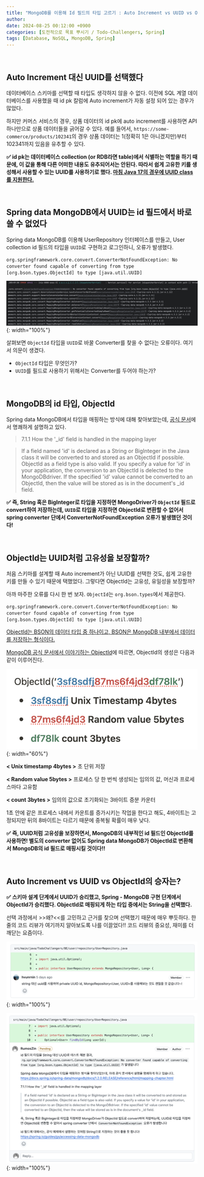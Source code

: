 ```yaml
---
title: "MongoDB를 이용해 Id 필드의 타입 고르기 : Auto Increment vs UUID vs ObjectId"
author:
date: 2024-08-25 00:12:00 +0900
categories: [도전적으로 목표 뿌시기 / Todo-Challengers, Spring]
tags: [Database, NoSQL, MongoDB, Spring]
---
```


<br>

## **Auto Increment 대신 UUID를 선택했다**

데이터베이스 스키마를 선택할 때 타입도 생각하지 않을 수 없다. 이전에 SQL 계열 데이터베이스를 사용했을 때 id pk 칼럼에 Auto increment가 자동 설정 되어 있는 경우가 많았다.

하지만 커머스 서비스의 경우, 상품 데이터의 id pk에 auto increment를 사용하면 API 하나만으로 상품 데이터들을 긁어갈 수 있다. 예를 들어서, `https://some-commerce/products/102341`의 경우 상품 데이터는 1(정확히 1은 아니겠지만)부터 102341까지 있음을 유추할 수 있다.

**✅ id pk는 데이터베이스 collection (or RDB라면 table)에서 식별하는 역할을 하기 때문에, 이 값을 통해 다른 어떠한 내용도 유추되어서는 안된다. 따라서 쉽게 고유한 키를 생성해서 사용할 수 있는 UUID를 사용하기로 했다. [마침 Java 17의 경우에 UUID class를 지원한다.](https://docs.oracle.com/en/java/javase/17/docs/api/java.base/java/util/UUID.html)**

<br>

## **Spring data MongoDB에서 UUID는 id 필드에서 바로 쓸 수 없었다**

Spring data MongoDB를 이용해 UserRepository 인터페이스를 만들고, User collection id 필드의 타입을 `UUID`로 구현하고 로그인하니, 오류가 발생했다.

`org.springframework.core.convert.ConverterNotFoundException: No converter found capable of converting from type [org.bson.types.ObjectId] to type [java.util.UUID]`

![Untitled](/assets/img/240826-1.png){: width="100%"}

살펴보면 `ObjectId` 타입을 `UUID`로 바꿀 Converter를 찾을 수 없다는 오류이다. 여기서 의문이 생겼다.

- `ObjectId` 타입은 무엇인가?
- `UUID`를 필드로 사용하기 위해서는 Converter를 두어야 하는가?

<br>

## **MongoDB의 id 타입, ObjectId**

Spring data MongoDB에서 타입을 매핑하는 방식에 대해 찾아보았는데, [공식 문서](https://docs.spring.io/spring-data/mongodb/docs/1.2.0.RELEASE/reference/html/mapping-chapter.html)에서 명쾌하게 설명하고 있다.

> 7.1.1 How the '\_id' field is handled in the mapping layer

> If a field named 'id' is declared as a String or BigInteger in the Java class it will be converted to and stored as an ObjectId if possible. ObjectId as a field type is also valid. If you specify a value for 'id' in your application, the conversion to an ObjectId is delected to the MongoDBdriver. If the specified 'id' value cannot be converted to an ObjectId, then the value will be stored as is in the document's \_id field.

**✅ 즉, String 혹은 BigInteger로 타입을 지정하면 MongoDriver가 `ObjectId` 필드로 convert하여 저장하는데, `UUID`로 타입을 지정하면 ObjectId로 변환할 수 없어서 spring converter 단에서 ConverterNotFoundException 오류가 발생했던 것이다!**

<br>

## **ObjectId는 UUID처럼 고유성을 보장할까?**

처음 스키마를 설계할 때 Auto increment가 아닌 UUID를 선택한 것도, 쉽게 고유한 키를 만들 수 있기 때문에 택했었다. 그렇다면 ObjectId는 고유성, 유일성을 보장할까?

아까 마주한 오류를 다시 한 번 보자. `ObjectId`는 `org.bson.types`에서 제공한다.

`org.springframework.core.convert.ConverterNotFoundException: No converter found capable of converting from type [org.bson.types.ObjectId] to type [java.util.UUID]`

[ObjectId는 BSON의 데이터 타입 중 하나이고, BSON은 MongoDB 내부에서 데이터를 저장하는 형식이다.](https://www.mongodb.com/ko-kr/docs/manual/reference/bson-types/)

[MongoDB 공식 문서에서 이야기하는 ObjectId](https://www.mongodb.com/ko-kr/docs/manual/reference/bson-types/#std-label-objectid)에 따르면, ObjectId의 생성은 다음과 같이 이루어진다.

![Untitled](/assets/img/240826-2.png){: width="60%"}

**< Unix timestamp 4bytes >** 초 단위 저장

**< Random value 5bytes >** 프로세스 당 한 번씩 생성되는 임의의 값, 머신과 프로세스마다 고유함

**< count 3bytes >** 임의의 값으로 초기화되는 3바이트 증분 카운터

1초 안에 같은 프로세스 내에서 카운트를 증가시키는 작업을 한다고 해도, 4바이트는 고정되지만 뒤의 8바이트는 다르기 때문에 중복될 확률이 매우 낮다.

**✅ 즉, UUID처럼 고유성을 보장하면서, MongoDB의 내부적인 id 필드인 ObjectId를 사용하면! 별도의 converter 없어도 Spring data MongoDB가 ObjectId로 변환해서 MongoDB의 id 필드로 매핑시킬 것이다!!**

<br>

## **Auto Increment vs UUID vs ObjectId의 승자는?**

**✅ 스키마 설계 단계에서 UUID가 승리했고, Spring - MongoDB 구현 단계에서 ObjectId가 승리했다. ObjectId로 매핑되게 하는 타입 중에서는 String을 선택했다.**

선택 과정에서 >>왜?<<를 고민하고 근거를 찾으며 선택했기 때문에 매우 뿌듯하다. 한 줄의 코드 리뷰가 여기까지 알아보도록 나를 이끌었다!! 코드 리뷰의 중요성, 재미를 더 깨닫는 요즘이다.

![Untitled](/assets/img/240826-3.png){: width="100%"}

![Untitled](/assets/img/240826-4.png){: width="100%"}

<br>
<br>

<script src="https://utteranc.es/client.js"
        repo="RumosZin/rumoszin.github.io"
        issue-term="pathname"
        theme="github-light"
        crossorigin="anonymous"
        async>
</script>
